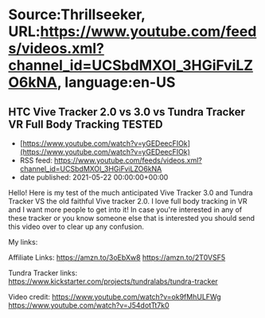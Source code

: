 # Source:Thrillseeker, URL:https://www.youtube.com/feeds/videos.xml?channel_id=UCSbdMXOI_3HGiFviLZO6kNA, language:en-US

## HTC Vive Tracker 2.0 vs 3.0 vs Tundra Tracker VR Full Body Tracking TESTED
 - [https://www.youtube.com/watch?v=yGEDeecFIOk](https://www.youtube.com/watch?v=yGEDeecFIOk)
 - RSS feed: https://www.youtube.com/feeds/videos.xml?channel_id=UCSbdMXOI_3HGiFviLZO6kNA
 - date published: 2021-05-22 00:00:00+00:00

Hello! Here is my test of the much anticipated Vive Tracker 3.0 and Tundra Tracker VS the old faithful Vive tracker 2.0. I love full body tracking in VR and I want more people to  get into it! In case you're interested in any of these tracker or you know someone else that is interested you should send this video over to clear up any confusion.

My links: 






Affiliate Links:
https://amzn.to/3oEbXw8
https://amzn.to/2T0VSF5

Tundra Tracker links:
https://www.kickstarter.com/projects/tundralabs/tundra-tracker

Video credit:
https://www.youtube.com/watch?v=ok9fMhULFWg
https://www.youtube.com/watch?v=J54dotTt7k0

